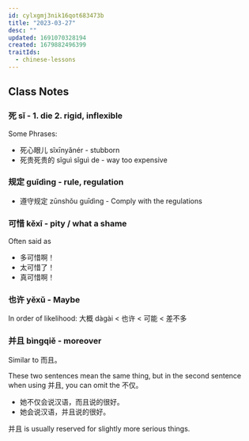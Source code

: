 ```yaml
---
id: cylxgmj3nik16qot683473b
title: "2023-03-27"
desc: ""
updated: 1691070328194
created: 1679882496399
traitIds:
  - chinese-lessons
---
```


## Class Notes

### 死 sǐ - 1. die 2. rigid, inflexible

Some Phrases:

- 死心眼儿 sǐxīnyǎnér - stubborn
- 死贵死贵的 sǐguì sǐguì de - way too expensive

### 规定 guīdìng - rule, regulation

- 遵守规定 zūnshǒu guīdìng - Comply with the regulations

### 可惜 kěxī - pity / what a shame

Often said as

- 多可惜啊！
- 太可惜了！
- 真可惜啊！

### 也许 yěxǔ - Maybe

In order of likelihood:
大概 dàgài < 也许 < 可能 < 差不多

### 并且 bìngqiě - moreover

Similar to 而且。

These two sentences mean the same thing, but in the second sentence when using 并且, you can omit the 不仅。

- 她不仅会说汉语，而且说的很好。
- 她会说汉语，并且说的很好。

并且 is usually reserved for slightly more serious things.
